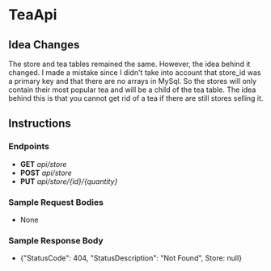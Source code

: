 # TeaApi
## Idea Changes
The store and tea tables remained the same. However, the idea behind it changed. I made a mistake since I didn't take into account that store_id was a primary key and that there are no arrays in MySql. So the stores will only contain their most popular tea and will be a child of the tea table. The idea behind this is that you cannot get rid of a tea if there are still stores selling it.

## Instructions
### Endpoints
- **GET** *api/store*
- **POST** *api/store*
- **PUT** *api/store/{id}/{quantity}*

### Sample Request Bodies
- None
### Sample Response Body
- {"StatusCode": 404, "StatusDescription": "Not Found", Store: null}
